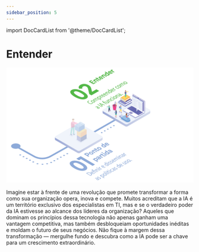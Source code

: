 ```yaml
---
sidebar_position: 5
---
```

import DocCardList from '@theme/DocCardList';

# Entender
![Fluxo implantação IA - Entender](processo-entender.svg)

Imagine estar à frente de uma revolução que promete transformar a forma como sua organização opera, inova e compete. Muitos acreditam que a IA é um território exclusivo dos especialistas em TI, mas e se o verdadeiro poder da IA estivesse ao alcance dos líderes da organização? Aqueles que dominam os princípios dessa tecnologia não apenas ganham uma vantagem competitiva, mas também desbloqueiam oportunidades inéditas e moldam o futuro de seus negócios. Não fique à margem dessa transformação — mergulhe fundo e descubra como a IA pode ser a chave para um crescimento extraordinário.

<!-- <DocCardList /> 
Estou na dúvida se coloco os itens do capítulo aqui -->